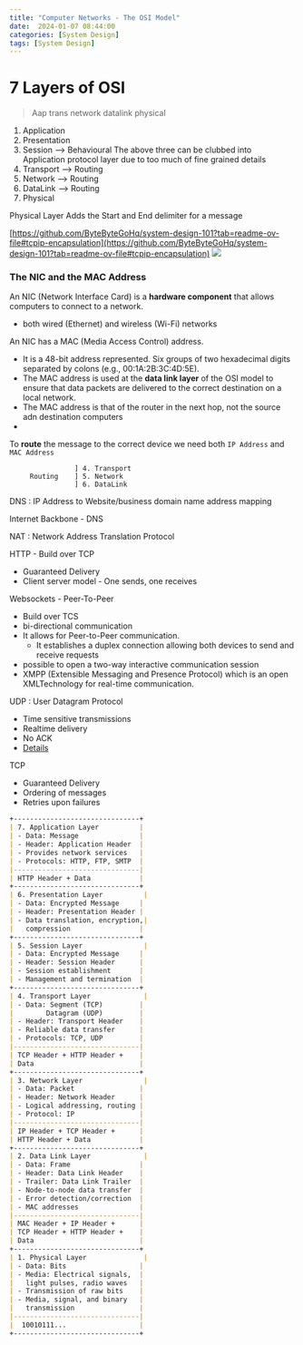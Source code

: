 ```yaml
---
title: "Computer Networks - The OSI Model"
date:  2024-01-07 08:44:00
categories: [System Design]
tags: [System Design]
---
```


# 7 Layers of OSI

> Aap trans network datalink physical
1. Application
2. Presentation
3. Session --> Behavioural
The above three can be clubbed into Application protocol layer due to too much of fine grained details
4. Transport --> Routing
5. Network --> Routing
6. DataLink --> Routing
7. Physical

Physical Layer Adds the Start and End delimiter for a message

[https://github.com/ByteByteGoHq/system-design-101?tab=readme-ov-file#tcpip-encapsulation](https://github.com/ByteByteGoHq/system-design-101?tab=readme-ov-file#tcpip-encapsulation)
![](https://www.youtube.com/watch?v=0y6FtKsg6J4)


### The NIC and the MAC Address

An NIC (Network Interface Card) is a **hardware component** that allows computers to connect to a network. 
- both wired (Ethernet) and wireless (Wi-Fi) networks

An NIC has a MAC (Media Access Control) address. 
- It is a 48-bit address represented. Six groups of two hexadecimal digits separated by colons (e.g., 00:1A:2B:3C:4D:5E). 
- The MAC address is used at the **data link layer** of the OSI model to ensure that data packets are delivered to the correct destination on a local network.
- The MAC address is that of the router in the next hop, not the source adn destination computers
- 
To **route** the message to the correct device we need both `IP Address` and `MAC Address`

                    ] 4. Transport
         Routing    ] 5. Network
                    ] 6. DataLink

DNS : IP Address to Website/business domain name address mapping

Internet Backbone - DNS


NAT : Network Address Translation Protocol


HTTP - Build over TCP
- Guaranteed Delivery
- Client server model - One sends, one receives

Websockets - Peer-To-Peer
- Build over TCS
- bi-directional communication
- It allows for Peer-to-Peer communication. 
  - It establishes a duplex connection allowing both devices to send and receive requests
- possible to open a two-way interactive communication session
- XMPP (Extensible Messaging and Presence Protocol) which is an open XMLTechnology for real-time communication.

UDP : User Datagram Protocol
- Time sensitive transmissions
- Realtime delivery
- No ACK
- [Details](https://www.cloudflare.com/learning/ddos/glossary/user-datagram-protocol-udp/)


TCP 
- Guaranteed Delivery
- Ordering of messages
- Retries upon failures

```markdown
+-------------------------------+
| 7. Application Layer          |
| - Data: Message               |
| - Header: Application Header  |
| - Provides network services   |
| - Protocols: HTTP, FTP, SMTP  |
|-------------------------------|
| HTTP Header + Data            |
+-------------------------------+
| 6. Presentation Layer          |
| - Data: Encrypted Message     |
| - Header: Presentation Header |
| - Data translation, encryption,|
|   compression                 |
+-------------------------------+
| 5. Session Layer               |
| - Data: Encrypted Message     |
| - Header: Session Header      |
| - Session establishment       |
| - Management and termination  |
+-------------------------------+
| 4. Transport Layer             |
| - Data: Segment (TCP)         |
|        Datagram (UDP)         |
| - Header: Transport Header    |
| - Reliable data transfer      |
| - Protocols: TCP, UDP         |
|-------------------------------|
| TCP Header + HTTP Header +    |
| Data                          |
+-------------------------------+
| 3. Network Layer               |
| - Data: Packet                |
| - Header: Network Header      |
| - Logical addressing, routing |
| - Protocol: IP                |
|-------------------------------|
| IP Header + TCP Header +      |
| HTTP Header + Data            |
+-------------------------------+
| 2. Data Link Layer             |
| - Data: Frame                 |
| - Header: Data Link Header    |
| - Trailer: Data Link Trailer  |
| - Node-to-node data transfer  |
| - Error detection/correction  |
| - MAC addresses               |
|-------------------------------|
| MAC Header + IP Header +      |
| TCP Header + HTTP Header +    |
| Data                          |
+-------------------------------+
| 1. Physical Layer              |
| - Data: Bits                  |
| - Media: Electrical signals,  |
|   light pulses, radio waves   |
| - Transmission of raw bits    |
| - Media, signal, and binary   |
|   transmission                |
|-------------------------------|
|  10010111...                  |
+-------------------------------+
```